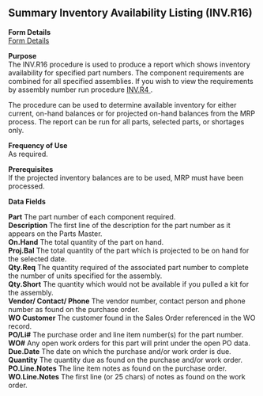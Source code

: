 ##  Summary Inventory Availability Listing (INV.R16)

<PageHeader />

**Form Details**  
[ Form Details ](INV-R16-1/README.md)   

**Purpose**  
The INV.R16 procedure is used to produce a report which shows inventory availability for specified part numbers. The component requirements are combined for all specified assemblies. If you wish to view the requirements by assembly number run procedure [ INV.R4 ](../../../../rover/INV-OVERVIEW/INV-REPORT/INV-R4) .   
  
The procedure can be used to determine available inventory for either current,
on-hand balances or for projected on-hand balances from the MRP process. The
report can be run for all parts, selected parts, or shortages only.

**Frequency of Use**  
As required.

**Prerequisites**  
If the projected inventory balances are to be used, MRP must have been
processed.

**Data Fields**

**Part** The part number of each component required.  
**Description** The first line of the description for the part number as it
appears on the Parts Master.  
**On.Hand** The total quantity of the part on hand.  
**Proj.Bal** The total quantity of the part which is projected to be on hand
for the selected date.  
**Qty.Req** The quantity required of the associated part number to complete
the number of units specified for the assembly.  
**Qty.Short** The quantity which would not be available if you pulled a kit
for the assembly.  
**Vendor/ Contact/ Phone** The vendor number, contact person and phone number
as found on the purchase order.  
**WO Customer** The customer found in the Sales Order referenced in the WO
record.  
**PO/Li#** The purchase order and line item number(s) for the part number.  
**WO#** Any open work orders for this part will print under the open PO data.  
**Due.Date** The date on which the purchase and/or work order is due.  
**Quantity** The quantity due as found on the purchase and/or work order.  
**PO.Line.Notes** The line item notes as found on the purchase order.  
**WO.Line.Notes** The first line (or 25 chars) of notes as found on the work
order.  
  
<badge text= "Version 8.10.57" vertical="middle" />

<PageFooter />
